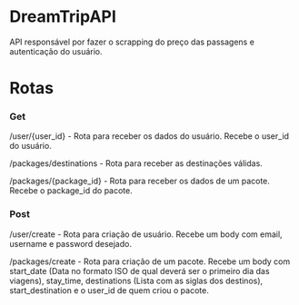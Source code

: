 # DreamTripAPI

API responsável por fazer o scrapping do preço das passagens e autenticação do usuário.

# Rotas

### Get

/user/{user_id} - Rota para receber os dados do usuário. Recebe o user_id do usuário.

/packages/destinations - Rota para receber as destinações válidas.

/packages/{package_id} - Rota para receber os dados de um pacote. Recebe o package_id do pacote.

### Post

/user/create - Rota para criação de usuário. Recebe um body com email, username e password desejado.

/packages/create - Rota para criação de um pacote. Recebe um body com start_date (Data no formato ISO de qual deverá ser o primeiro dia das viagens), stay_time, destinations (Lista com as siglas dos destinos), start_destination e o user_id de quem criou o pacote.
